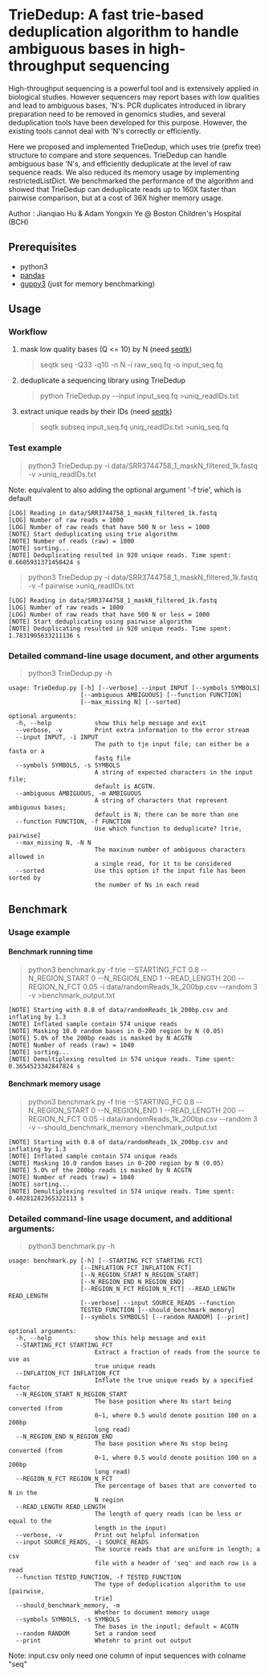 # TrieDedup: A fast trie-based deduplication algorithm to handle ambiguous bases in high-throughput sequencing

High-throughput sequencing is a powerful tool and is extensively applied in biological studies. However sequencers may report bases with low qualities and lead to ambiguous bases, 'N's. PCR duplicates introduced in library preparation need to be removed in genomics studies, and several deduplication tools have been developed for this purpose. However, the existing tools cannot deal with 'N's correctly or efficiently.

Here we proposed and implemented TrieDedup, which uses trie (prefix tree) structure to compare and store sequences. TrieDedup can handle ambiguous base 'N's, and efficiently deduplicate at the level of raw sequence reads. We also reduced its memory usage by implementing restrictedListDict. We benchmarked the performance of the algorithm and showed that TrieDedup can deduplicate reads up to 160X faster than pairwise comparison, but at a cost of 36X higher memory usage.

Author : Jianqiao Hu & Adam Yongxin Ye @ Boston Children's Hospital (BCH)

## Prerequisites

- python3
- [pandas](https://pandas.pydata.org/docs/getting_started/install.html)
- [guppy3](https://github.com/zhuyifei1999/guppy3) (just for memory benchmarking)

## Usage

### Workflow

1. mask low quality bases (Q <= 10) by N  (need [seqtk](https://github.com/lh3/seqtk))
    >seqtk seq -Q33 -q10 -n N -i raw_seq.fq -o input_seq.fq

2. deduplicate a sequencing library using TrieDedup
    >python TrieDedup.py --input input_seq.fq >uniq_readIDs.txt

3. extract unique reads by their IDs  (need [seqtk](https://github.com/lh3/seqtk))
    >seqtk subseq input_seq.fq uniq_readIDs.txt >uniq_seq.fq

### Test example

> python3 TrieDedup.py -i data/SRR3744758_1_maskN_filtered_1k.fastq -v  >uniq_readIDs.txt

Note: equivalent to also adding the optional argument '-f trie', which is default

```
[LOG] Reading in data/SRR3744758_1_maskN_filtered_1k.fastq
[LOG] Number of raw reads = 1000
[LOG] Number of raw reads that have 500 N or less = 1000
[NOTE] Start deduplicating using trie algorithm
[NOTE] Number of reads (raw) = 1000
[NOTE] sorting...
[NOTE] Deduplicating resulted in 920 unique reads. Time spent: 0.6605931371450424 s
```

> python3 TrieDedup.py -i data/SRR3744758_1_maskN_filtered_1k.fastq -v -f pairwise >uniq_readIDs.txt

```
[LOG] Reading in data/SRR3744758_1_maskN_filtered_1k.fastq
[LOG] Number of raw reads = 1000
[LOG] Number of raw reads that have 500 N or less = 1000
[NOTE] Start deduplicating using pairwise algorithm
[NOTE] Deduplicating resulted in 920 unique reads. Time spent: 1.7831905633211136 s
```

### Detailed command-line usage document, and other arguments

> python3 TrieDedup.py -h
```
usage: TrieDedup.py [-h] [--verbose] --input INPUT [--symbols SYMBOLS]
                    [--ambiguous AMBIGUOUS] [--function FUNCTION]
                    [--max_missing N] [--sorted]

optional arguments:
  -h, --help            show this help message and exit
  --verbose, -v         Print extra information to the error stream
  --input INPUT, -i INPUT
                        The path to tje input file; can either be a fasta or a
                        fastq file
  --symbols SYMBOLS, -s SYMBOLS
                        A string of expected characters in the input file;
                        default is ACGTN.
  --ambiguous AMBIGUOUS, -m AMBIGUOUS
                        A string of characters that represent ambiguous bases;
                        default is N; there can be more than one
  --function FUNCTION, -f FUNCTION
                        Use which function to deduplicate? [trie, pairwise]
  --max_missing N, -N N
                        The maxinum number of ambiguous characters allowed in
                        a single read, for it to be considered
  --sorted              Use this option if the input file has been sorted by
                        the number of Ns in each read
```


## Benchmark

### Usage example

#### Benchmark running time

> python3 benchmark.py -f trie --STARTING_FCT 0.8 --N_REGION_START 0 --N_REGION_END 1 --READ_LENGTH 200 --REGION_N_FCT 0.05 -i data/randomReads_1k_200bp.csv --random 3 -v  >benchmark_output.txt

```
[NOTE] Starting with 0.8 of data/randomReads_1k_200bp.csv and inflating by 1.3
[NOTE] Inflated sample contain 574 unique reads
[NOTE] Masking 10.0 random bases in 0-200 region by N (0.05)
[NOTE] 5.0% of the 200bp reads is masked by N ACGTN
[NOTE] Number of reads (raw) = 1040
[NOTE] sorting...
[NOTE] Demultiplexing resulted in 574 unique reads. Time spent: 0.3654523342847824 s
```


#### Benchmark memory usage

>python3 benchmark.py -f trie --STARTING_FC 0.8 --N_REGION_START 0 --N_REGION_END 1 --READ_LENGTH 200 --REGION_N_FCT 0.05 -i data/randomReads_1k_200bp.csv --random 3 -v --should_benchmark_memory  >benchmark_output.txt

```
[NOTE] Starting with 0.8 of data/randomReads_1k_200bp.csv and inflating by 1.3
[NOTE] Inflated sample contain 574 unique reads
[NOTE] Masking 10.0 random bases in 0-200 region by N (0.05)
[NOTE] 5.0% of the 200bp reads is masked by N ACGTN
[NOTE] Number of reads (raw) = 1040
[NOTE] sorting...
[NOTE] Demultiplexing resulted in 574 unique reads. Time spent: 0.40281282365322113 s
```


### Detailed command-line usage document, and additional arguments:

> python3 benchmark.py -h
```
usage: benchmark.py [-h] [--STARTING_FCT STARTING_FCT]
                    [--INFLATION_FCT INFLATION_FCT]
                    [--N_REGION_START N_REGION_START]
                    [--N_REGION_END N_REGION_END]
                    [--REGION_N_FCT REGION_N_FCT] --READ_LENGTH READ_LENGTH
                    [--verbose] --input SOURCE_READS --function
                    TESTED_FUNCTION [--should_benchmark_memory]
                    [--symbols SYMBOLS] [--random RANDOM] [--print]

optional arguments:
  -h, --help            show this help message and exit
  --STARTING_FCT STARTING_FCT
                        Extract a fraction of reads from the source to use as
                        true unique reads
  --INFLATION_FCT INFLATION_FCT
                        Inflate the true unique reads by a specified factor
  --N_REGION_START N_REGION_START
                        The base position where Ns start being converted (from
                        0~1, where 0.5 would denote position 100 on a 200bp
                        long read)
  --N_REGION_END N_REGION_END
                        The base position where Ns stop being converted (from
                        0~1, where 0.5 would denote position 100 on a 200bp
                        long read)
  --REGION_N_FCT REGION_N_FCT
                        The percentage of bases that are converted to N in the
                        N region
  --READ_LENGTH READ_LENGTH
                        The length of query reads (can be less or equal to the
                        length in the input)
  --verbose, -v         Print out helpful information
  --input SOURCE_READS, -i SOURCE_READS
                        The source reads that are uniform in length; a csv
                        file with a header of 'seq' and each row is a read
  --function TESTED_FUNCTION, -f TESTED_FUNCTION
                        The type of deduplication algorithm to use [pairwise,
                        trie]
  --should_benchmark_memory, -m
                        Whether to document memory usage
  --symbols SYMBOLS, -s SYMBOLS
                        The bases in the inputl; default = ACGTN
  --random RANDOM       Set a random seed
  --print               Whetehr to print out output
```

Note: input.csv only need one column of input sequences with colname "seq"
